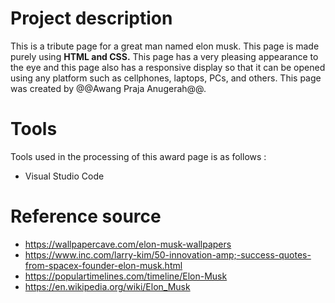 # Project description
This is a tribute page for a great man named elon musk. This page is made purely using __HTML and CSS.__ This page has a very pleasing appearance to the eye and this page also has a responsive display so that it can be opened using any platform such as cellphones, laptops, PCs, and others. This page was created by @@Awang Praja Anugerah@@.

# Tools
Tools used in the processing of this award page is as follows :
* Visual Studio Code

# Reference source
* https://wallpapercave.com/elon-musk-wallpapers
* https://www.inc.com/larry-kim/50-innovation-amp;-success-quotes-from-spacex-founder-elon-musk.html
* https://populartimelines.com/timeline/Elon-Musk
* https://en.wikipedia.org/wiki/Elon_Musk
